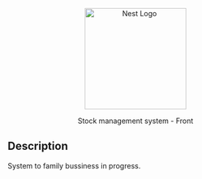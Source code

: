 <p align="center">
  <a href="https://nextjs.org/" target="blank"><img src="https://seeklogo.com/images/N/next-js-logo-7929BCD36F-seeklogo.com.png" width="200" alt="Nest Logo" /></a>
</p>
  <p align="center">Stock management system - Front</p>

## Description
System to family bussiness in progress.